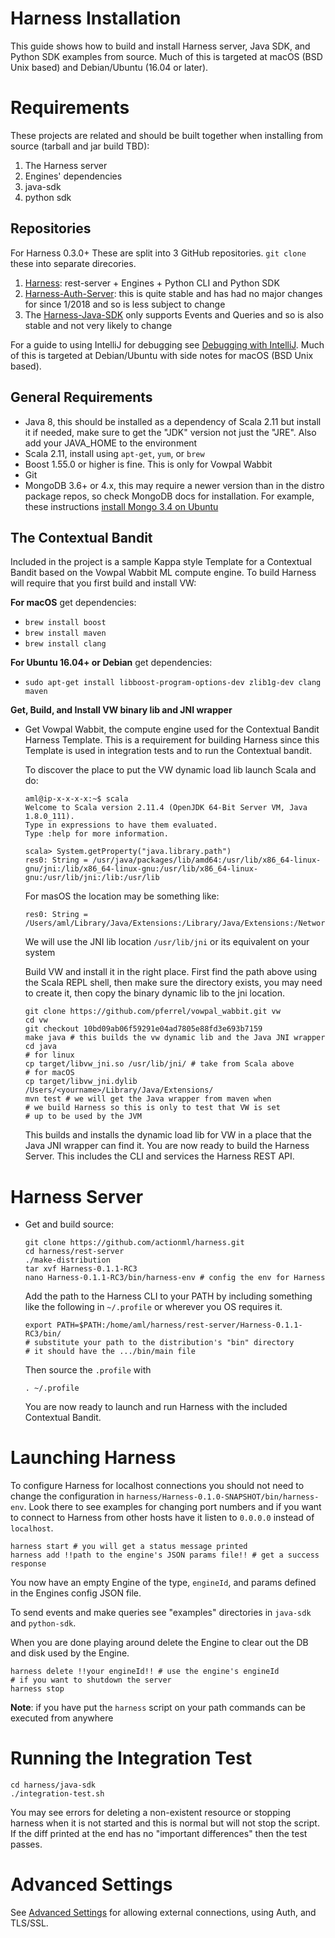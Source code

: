 # Harness Installation

This guide shows how to build and install Harness server, Java SDK, and Python SDK examples from source. Much of this is targeted at macOS (BSD Unix based) and Debian/Ubuntu (16.04 or later).

# Requirements

These projects are related and should be built together when installing from source (tarball and jar build TBD):

 1. The Harness server
 2. Engines' dependencies
 3. java-sdk 
 4. python sdk

## Repositories
For Harness 0.3.0+ These are split into 3 GitHub repositories. `git clone` these into separate direcories.

 1. [Harness](https://github.com/actionml/harness/tree/release/0.3.0-SNAPSHOT): rest-server + Engines + Python CLI and Python SDK
 2. [Harness-Auth-Server](https://github.com/actionml/harness-auth-server): this is quite stable and has had no major changes for since 1/2018 and so is less subject to change
 3. The [Harness-Java-SDK](https://github.com/actionml/harness-java-sdk/tree/release/0.3.0-SNAPSHOT) only supports Events and Queries and so is also stable and not very likely to change

For a guide to using IntelliJ for debugging see [Debugging with IntelliJ](debugging_with_intellij.md). Much of this is targeted at Debian/Ubuntu with side notes for macOS (BSD Unix based).

## General Requirements

 - Java 8, this should be installed as a dependency of Scala 2.11 but install it if needed, make sure to get the "JDK" version not just the "JRE". Also add your JAVA_HOME to the environment
 - Scala 2.11, install using `apt-get`, `yum`, or `brew`
 - Boost 1.55.0 or higher is fine. This is only for Vowpal Wabbit
 - Git
 - MongoDB 3.6+ or 4.x, this may require a newer version than in the distro package repos, so check MongoDB docs for installation. For example, these instructions [install Mongo 3.4 on Ubuntu](https://docs.mongodb.com/manual/tutorial/install-mongodb-on-ubuntu/)

## The Contextual Bandit
 
Included in the project is a sample Kappa style Template for a Contextual Bandit based on the Vowpal Wabbit ML compute engine. To build Harness will require that you first build and install VW:

**For macOS** get dependencies:

 - `brew install boost`
 - `brew install maven`
 - `brew install clang`


**For Ubuntu 16.04+ or Debian** get dependencies:

 - `sudo apt-get install libboost-program-options-dev zlib1g-dev clang maven`

**Get, Build, and Install VW binary lib and JNI wrapper**

 - Get Vowpal Wabbit, the compute engine used for the Contextual Bandit Harness Template. This is a requirement for building Harness since this Template is used in integration tests and to run the Contextual bandit.
    
    To discover the place to put the VW dynamic load lib launch Scala and do:
    
    ```
    aml@ip-x-x-x-x:~$ scala
    Welcome to Scala version 2.11.4 (OpenJDK 64-Bit Server VM, Java 1.8.0_111).
    Type in expressions to have them evaluated.
    Type :help for more information.
    
    scala> System.getProperty("java.library.path")
    res0: String = /usr/java/packages/lib/amd64:/usr/lib/x86_64-linux-gnu/jni:/lib/x86_64-linux-gnu:/usr/lib/x86_64-linux-gnu:/usr/lib/jni:/lib:/usr/lib
    ```
    
    For masOS the location may be something like: 
    
    ```
    res0: String = /Users/aml/Library/Java/Extensions:/Library/Java/Extensions:/Network/Library/Java/Extensions:/System/Library/Java/Extensions:/usr/lib/java:.
    ```
    
    We will use the JNI lib location `/usr/lib/jni` or its equivalent on your system
    
    Build VW and install it in the right place. First find the path above using the Scala REPL shell, then make sure the directory exists, you may need to create it, then copy the binary dynamic lib to the jni location.
    
    ```
    git clone https://github.com/pferrel/vowpal_wabbit.git vw
    cd vw
    git checkout 10bd09ab06f59291e04ad7805e88fd3e693b7159
    make java # this builds the vw dynamic lib and the Java JNI wrapper
    cd java
    # for linux
    cp target/libvw_jni.so /usr/lib/jni/ # take from Scala above
    # for macOS
    cp target/libvw_jni.dylib /Users/<yourname>/Library/Java/Extensions/
    mvn test # we will get the Java wrapper from maven when
    # we build Harness so this is only to test that VW is set
    # up to be used by the JVM
    ```
    
    This builds and installs the dynamic load lib for VW in a place that the Java JNI wrapper can find it. You are now ready to build the Harness Server. This includes the CLI and services the Harness REST API.

# Harness Server

 - Get and build source:
 
    ```
    git clone https://github.com/actionml/harness.git
    cd harness/rest-server
    ./make-distribution
    tar xvf Harness-0.1.1-RC3
    nano Harness-0.1.1-RC3/bin/harness-env # config the env for Harness
    ```

    Add the path to the Harness CLI to your PATH by including something like the following in `~/.profile` or wherever you OS requires it.
    
    ```
    export PATH=$PATH:/home/aml/harness/rest-server/Harness-0.1.1-RC3/bin/
    # substitute your path to the distribution's "bin" directory
    # it should have the .../bin/main file
    ```
    
    Then source the `.profile` with 
    
    ```
    . ~/.profile
    ```

    You are now ready to launch and run Harness with the included Contextual Bandit.

# Launching Harness  

To configure Harness for localhost connections you should not need to change the configuration in `harness/Harness-0.1.0-SNAPSHOT/bin/harness-env`. Look there to see examples for changing port numbers and if you want to connect to Harness from other hosts have it listen to `0.0.0.0` instead of `localhost`.

```
harness start # you will get a status message printed
harness add !!path to the engine's JSON params file!! # get a success response
```

You now have an empty Engine of the type, `engineId`, and params defined in the Engines config JSON file.

To send events and make queries see "examples" directories in `java-sdk` and `python-sdk`.

When you are done playing around delete the Engine to clear out the DB and disk used by the Engine.

```
harness delete !!your engineId!! # use the engine's engineId
# if you want to shutdown the server
harness stop
```

**Note**: if you have put the `harness` script on your path commands can be executed from anywhere

# Running the Integration Test

```
cd harness/java-sdk
./integration-test.sh
```

You may see errors for deleting a non-existent resource or stopping harness when it is not started and this is normal but will not stop the script. If the diff printed at the end has no "important differences" then the test passes.

# Advanced Settings

See [Advanced Settings](advanced_settings.md) for allowing external connections, using Auth, and TLS/SSL.

